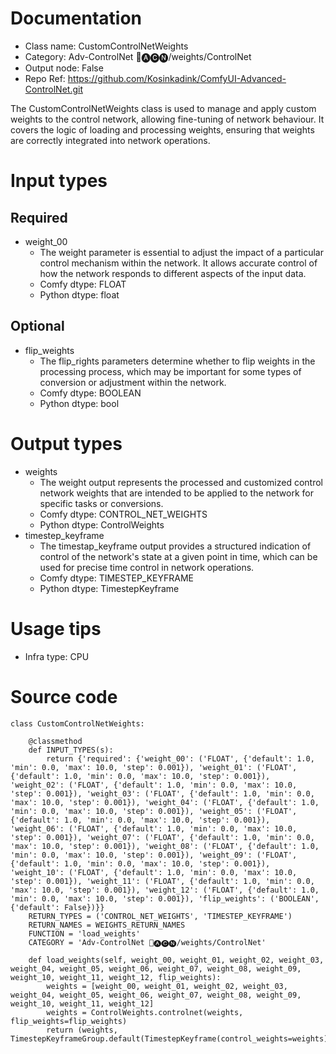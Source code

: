 # Documentation
- Class name: CustomControlNetWeights
- Category: Adv-ControlNet 🛂🅐🅒🅝/weights/ControlNet
- Output node: False
- Repo Ref: https://github.com/Kosinkadink/ComfyUI-Advanced-ControlNet.git

The CustomControlNetWeights class is used to manage and apply custom weights to the control network, allowing fine-tuning of network behaviour. It covers the logic of loading and processing weights, ensuring that weights are correctly integrated into network operations.

# Input types
## Required
- weight_00
    - The weight parameter is essential to adjust the impact of a particular control mechanism within the network. It allows accurate control of how the network responds to different aspects of the input data.
    - Comfy dtype: FLOAT
    - Python dtype: float
## Optional
- flip_weights
    - The flip_rights parameters determine whether to flip weights in the processing process, which may be important for some types of conversion or adjustment within the network.
    - Comfy dtype: BOOLEAN
    - Python dtype: bool

# Output types
- weights
    - The weight output represents the processed and customized control network weights that are intended to be applied to the network for specific tasks or conversions.
    - Comfy dtype: CONTROL_NET_WEIGHTS
    - Python dtype: ControlWeights
- timestep_keyframe
    - The timestap_keyframe output provides a structured indication of control of the network's state at a given point in time, which can be used for precise time control in network operations.
    - Comfy dtype: TIMESTEP_KEYFRAME
    - Python dtype: TimestepKeyframe

# Usage tips
- Infra type: CPU

# Source code
```
class CustomControlNetWeights:

    @classmethod
    def INPUT_TYPES(s):
        return {'required': {'weight_00': ('FLOAT', {'default': 1.0, 'min': 0.0, 'max': 10.0, 'step': 0.001}), 'weight_01': ('FLOAT', {'default': 1.0, 'min': 0.0, 'max': 10.0, 'step': 0.001}), 'weight_02': ('FLOAT', {'default': 1.0, 'min': 0.0, 'max': 10.0, 'step': 0.001}), 'weight_03': ('FLOAT', {'default': 1.0, 'min': 0.0, 'max': 10.0, 'step': 0.001}), 'weight_04': ('FLOAT', {'default': 1.0, 'min': 0.0, 'max': 10.0, 'step': 0.001}), 'weight_05': ('FLOAT', {'default': 1.0, 'min': 0.0, 'max': 10.0, 'step': 0.001}), 'weight_06': ('FLOAT', {'default': 1.0, 'min': 0.0, 'max': 10.0, 'step': 0.001}), 'weight_07': ('FLOAT', {'default': 1.0, 'min': 0.0, 'max': 10.0, 'step': 0.001}), 'weight_08': ('FLOAT', {'default': 1.0, 'min': 0.0, 'max': 10.0, 'step': 0.001}), 'weight_09': ('FLOAT', {'default': 1.0, 'min': 0.0, 'max': 10.0, 'step': 0.001}), 'weight_10': ('FLOAT', {'default': 1.0, 'min': 0.0, 'max': 10.0, 'step': 0.001}), 'weight_11': ('FLOAT', {'default': 1.0, 'min': 0.0, 'max': 10.0, 'step': 0.001}), 'weight_12': ('FLOAT', {'default': 1.0, 'min': 0.0, 'max': 10.0, 'step': 0.001}), 'flip_weights': ('BOOLEAN', {'default': False})}}
    RETURN_TYPES = ('CONTROL_NET_WEIGHTS', 'TIMESTEP_KEYFRAME')
    RETURN_NAMES = WEIGHTS_RETURN_NAMES
    FUNCTION = 'load_weights'
    CATEGORY = 'Adv-ControlNet 🛂🅐🅒🅝/weights/ControlNet'

    def load_weights(self, weight_00, weight_01, weight_02, weight_03, weight_04, weight_05, weight_06, weight_07, weight_08, weight_09, weight_10, weight_11, weight_12, flip_weights):
        weights = [weight_00, weight_01, weight_02, weight_03, weight_04, weight_05, weight_06, weight_07, weight_08, weight_09, weight_10, weight_11, weight_12]
        weights = ControlWeights.controlnet(weights, flip_weights=flip_weights)
        return (weights, TimestepKeyframeGroup.default(TimestepKeyframe(control_weights=weights)))
```